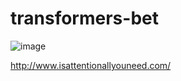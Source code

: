 # transformers-bet


![image](https://user-images.githubusercontent.com/35882/156470664-d7b4df6e-990a-4951-bcbc-06fbad58923e.png)


http://www.isattentionallyouneed.com/

